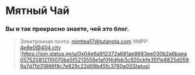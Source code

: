# Мятный Чай
### Вы и так прекрасно знаете, чей это блог.
> Электронная почта: minttea17@tutanota.com
> XMPP: 4p6e0@404.city
> [https://join.status.im/u/0x04e6a912372a681ae8683ee030b2a6baea057520812110070be5f5213559e1af0f4dfeb3c920cbfe35f1e8825d0599a7d7fd31866f8c7e829c22d09b45fc3780a0](Status)
